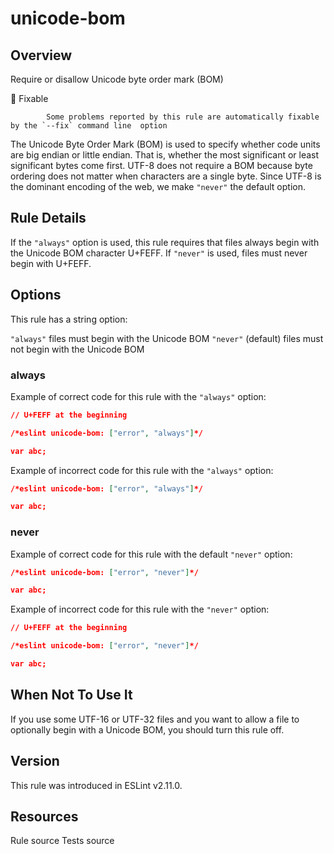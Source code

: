 
# unicode-bom
## Overview
Require or disallow Unicode byte order mark (BOM)


🔧 Fixable

            Some problems reported by this rule are automatically fixable by the `--fix` command line  option
        


The Unicode Byte Order Mark (BOM) is used to specify whether code units are big
endian or little endian. That is, whether the most significant or least
significant bytes come first. UTF-8 does not require a BOM because byte ordering
does not matter when characters are a single byte. Since UTF-8 is the dominant
encoding of the web, we make `"never"` the default option.
## Rule Details
If the `"always"` option is used, this rule requires that files always begin
with the Unicode BOM character U+FEFF. If `"never"` is used, files must never
begin with U+FEFF.
## Options
This rule has a string option:

`"always"` files must begin with the Unicode BOM
`"never"` (default) files must not begin with the Unicode BOM

### always
Example of correct code for this rule with the `"always"` option:


```json
﻿// U+FEFF at the beginning

/*eslint unicode-bom: ["error", "always"]*/

var abc;
```
Example of incorrect code for this rule with the `"always"` option:


```json
/*eslint unicode-bom: ["error", "always"]*/

var abc;
```
### never
Example of correct code for this rule with the default `"never"` option:


```json
/*eslint unicode-bom: ["error", "never"]*/

var abc;
```
Example of incorrect code for this rule with the `"never"` option:


```json
﻿// U+FEFF at the beginning

/*eslint unicode-bom: ["error", "never"]*/

var abc;
```
## When Not To Use It
If you use some UTF-16 or UTF-32 files and you want to allow a file to
optionally begin with a Unicode BOM, you should turn this rule off.
## Version
This rule was introduced in ESLint v2.11.0.
## Resources

Rule source 
Tests source 

